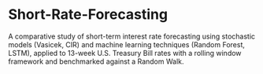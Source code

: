 # Short-Rate-Forecasting
A comparative study of short-term interest rate forecasting using stochastic models (Vasicek, CIR) and machine learning techniques (Random Forest, LSTM), applied to 13-week U.S. Treasury Bill rates with a rolling window framework and benchmarked against a Random Walk.
